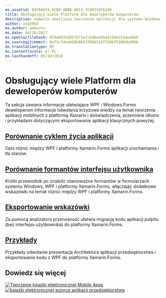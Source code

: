 ```yaml
---
ms.assetid: 65F6A634-9CB0-4BB8-A013-7CA0334F6100
title: Obsługujący wiele Platform dla deweloperów komputerów
description: Xamarin umożliwia tworzenie aplikacji dla systemu Windows, Android, iOS i Mac za pomocą swoje umiejętności formularzy systemu Windows lub programu WPF.
author: asb3993
ms.author: amburns
ms.date: 04/26/2017
ms.openlocfilehash: 0794d931dd57971efcbd0ea5b42159e3524ea6b0
ms.sourcegitcommit: 0a72c7dea020b965378b6314f558bf5360dbd066
ms.translationtype: MT
ms.contentlocale: pl-PL
ms.lasthandoff: 05/10/2018
---
```

# <a name="cross-platform-for-desktop-developers"></a>Obsługujący wiele Platform dla deweloperów komputerów

Ta sekcja zawiera informacje ułatwiające WPF i Windows.Forms deweloperom informacje odwołania krzyżowe wiedzy na temat tworzenia aplikacji mobilnych z platformą Xamarin i doświadczenia, przenośne idioms i przykładami dotyczącymi eksportowanie aplikacji klasycznych powyżej.

## <a name="app-lifecycle-comparisonlifecyclemd"></a>[Porównanie cyklem życia aplikacji](lifecycle.md)

Opis różnic między WPF i platformy Xamarin.Forms aplikacji uruchamiania i tła stanów.

## <a name="ui-controls-comparisoncontrolsindexmd"></a>[Porównanie formantów interfejsu użytkownika](controls/index.md)

Krótki przewodnik po znaleźć równoważne formantów w formularzach systemu Windows, WPF i platformy Xamarin.Forms, włączając dodatkowe wskazówki na temat różnic między WPF i platformy Xamarin.Forms.

## <a name="porting-guidanceportingmd"></a>[Eksportowanie wskazówki](porting.md)

Za pomocą analizatora przenośność ułatwia migrację kodu aplikacji pulpitu (bez interfejsu użytkownika) do platformy Xamarin.Forms.

## <a name="samplessamplesmd"></a>[Przykłady](samples.md)

Przykłady odwołanie prezentacja Architektura aplikacji przedsiębiorstwa i eksportowanie kodu z WPF do platformy Xamarin.Forms.

## <a name="learn-more"></a>Dowiedz się więcej

[![Tworzenie książki elektronicznej Mobile Apps](images/creating-sml.png)](~/xamarin-forms/creating-mobile-apps-xamarin-forms/index.md) [ ![książki elektronicznej wzorce aplikacji przedsiębiorstwa](images/enterprise-sml.png)](~/xamarin-forms/enterprise-application-patterns/index.md)
